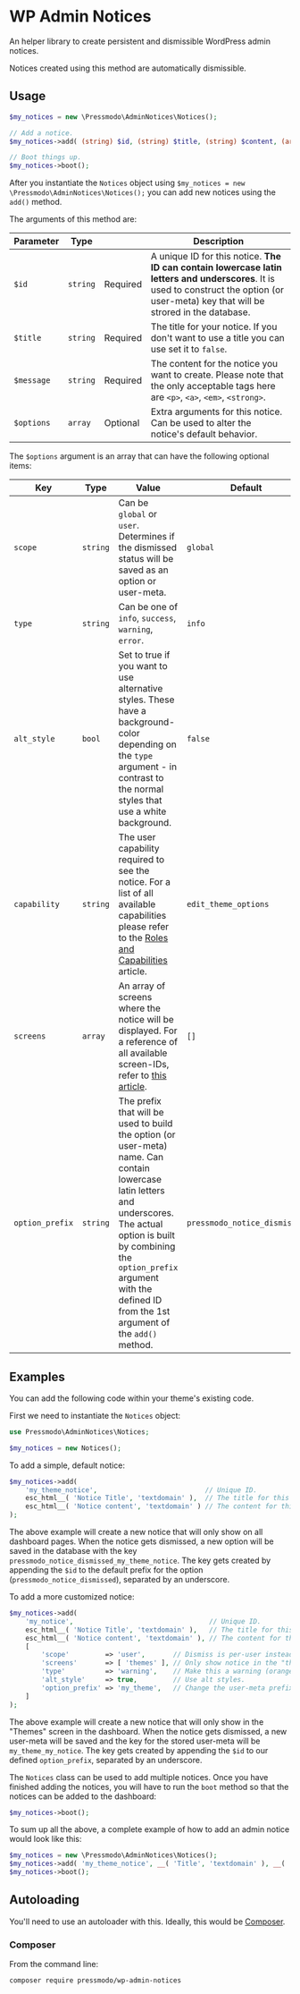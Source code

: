 # WP Admin Notices

An helper library to create persistent and dismissible WordPress admin notices.

Notices created using this method are automatically dismissible.

## Usage

```php
$my_notices = new \Pressmodo\AdminNotices\Notices();

// Add a notice.
$my_notices->add( (string) $id, (string) $title, (string) $content, (array) $options );

// Boot things up.
$my_notices->boot();
```

After you instantiate the `Notices` object using `$my_notices = new \Pressmodo\AdminNotices\Notices();` you can add new notices using the `add()` method.

The arguments of this method are:

| Parameter | Type | | Description
|---|---|---|---|
| `$id`| `string` | Required | A unique ID for this notice. **The ID can contain lowercase latin letters and underscores**. It is used to construct the option (or user-meta) key that will be strored in the database. |
| `$title` | `string` | Required | The title for your notice. If you don't want to use a title you can use set it to `false`. |
| `$message` | `string` | Required | The content for the notice you want to create. Please note that the only acceptable tags here are `<p>`, `<a>`, `<em>`, `<strong>`.|
| `$options` | `array` | Optional | Extra arguments for this notice. Can be used to alter the notice's default behavior. |

The `$options` argument is an array that can have the following optional items:

| Key | Type | Value | Default
|---|---|---|---|
| `scope` | `string` | Can be `global` or `user`. Determines if the dismissed status will be saved as an option or user-meta. | `global` |
| `type` | `string` |  Can be one of `info`, `success`, `warning`, `error`. | `info`
| `alt_style` | `bool` | Set to true if you want to use alternative styles. These have a background-color depending on the `type` argument - in contrast to the normal styles that use a white background. | `false` |
| `capability` | `string` | The user capability required to see the notice. For a list of all available capabilities please refer to the [Roles and Capabilities](https://wordpress.org/support/article/roles-and-capabilities/) article. | `edit_theme_options`
| `screens` | `array` | An array of screens where the notice will be displayed. For a reference of all available screen-IDs, refer to [this article](https://codex.wordpress.org/Plugin_API/Admin_Screen_Reference). | `[]` |
| `option_prefix` | `string` | The prefix that will be used to build the option (or user-meta) name. Can contain lowercase latin letters and underscores. The actual option is built by combining the `option_prefix` argument with the defined ID from the 1st argument of the `add()` method. | `pressmodo_notice_dismissed` |

## Examples
You can add the following code within your theme's existing code.

First we need to instantiate the `Notices` object:
```php
use Pressmodo\AdminNotices\Notices;

$my_notices = new Notices();
```
To add a simple, default notice:
```php
$my_notices->add(
    'my_theme_notice',                           // Unique ID.
    esc_html__( 'Notice Title', 'textdomain' ),  // The title for this notice.
    esc_html__( 'Notice content', 'textdomain' ) // The content for this notice.
);
```
The above example will create a new notice that will only show on all dashboard pages. When the notice gets dismissed, a new option will be saved in the database with the key `pressmodo_notice_dismissed_my_theme_notice`. The key gets created by appending the `$id` to the default prefix for the option (`pressmodo_notice_dismissed`), separated by an underscore.

To add a more customized notice:

```php
$my_notices->add(
    'my_notice',                                  // Unique ID.
    esc_html__( 'Notice Title', 'textdomain' ),   // The title for this notice.
    esc_html__( 'Notice content', 'textdomain' ), // The content for this notice.
    [
        'scope'         => 'user',       // Dismiss is per-user instead of global.
        'screens'       => [ 'themes' ], // Only show notice in the "themes" screen.
        'type'          => 'warning',    // Make this a warning (orange color).
        'alt_style'     => true,         // Use alt styles.
        'option_prefix' => 'my_theme',   // Change the user-meta prefix.
    ]
);
```

The above example will create a new notice that will only show in the "Themes" screen in the dashboard. When the notice gets dismissed, a new user-meta will be saved and the key for the stored user-meta will be `my_theme_my_notice`. The key gets created by appending the `$id` to our defined `option_prefix`, separated by an underscore.

The `Notices` class can be used to add multiple notices.
Once you have finished adding the notices, you will have to run the `boot` method so that the notices can be added to the dashboard:
```php
$my_notices->boot();
```

To sum up all the above, a complete example of how to add an admin notice would look like this:

```php
$my_notices = new \Pressmodo\AdminNotices\Notices();
$my_notices->add( 'my_theme_notice', __( 'Title', 'textdomain' ), __( 'Content', 'textdomain' ) );
$my_notices->boot();
```

## Autoloading

You'll need to use an autoloader with this. Ideally, this would be [Composer](https://getcomposer.org).

### Composer

From the command line:

```sh
composer require pressmodo/wp-admin-notices
```
